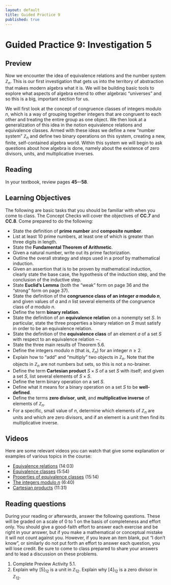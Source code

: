 ```yaml
---
layout: default
title: Guided Practice 9
published: true
---
```



# Guided Practice 9: Investigation 5

## Preview

Now we encounter the idea of equivalence relations and the number system $\mathbb{Z}_n$. This is our first investigation that gets us into the territory of abstraction that makes modern algebra what it is. We will be building basic tools to explore what aspects of algebra extend to other algebraic “universes” and so this is a big, important section for us.

We will first look at the concept of congruence classes of integers modulo $n$, which is a way of grouping together integers that are congruent to each other and treating the entire group as one object. We then look at a generalization of this idea in the notion equivalence relations and equivalence classes. Armed with these ideas we define a new “number system” $\mathbb{Z}_n$ and define two binary operations on this system, creating a new, finite, self-contained algebra world. Within this system we will begin to ask questions about how algebra is done, namely about the existence of zero divisors, units, and multiplicative inverses.

## Reading

In your textbook, review pages __45--58__. 

## Learning Objectives 

The following are basic tasks that you should be familiar with when you come to class. The Concept Checks will cover the objectives of __CC.7__ and __CC.8__. Come prepared to do the following:

+ State the definition of __prime number__ and __composite number__.
+ List at least 10 prime numbers, at least one of which is greater than three digits in length.
+ State the __Fundamental Theorem of Arithmetic__.
+ Given a natural number, write out its prime factorization.
+ Outline the overall strategy and steps used in a proof by mathematical induction.
+ Given an assertion that is to be proven by mathematical induction, clearly state the base case, the hypothesis of the induction step, and the conclusion of the inductive step.
+ State __Euclid’s Lemma__ (both the “weak” form on page 36 and the “strong” form on page 37).
+ State the definition of the __congruence class of an integer $a$ modulo $n$__, and given values of $a$ and $n$ list several elements of the congruence class of  $a$ modulo $n$.
+ Define the term __binary relation__.
+ State the definition of an __equivalence relation__ on a nonempty set $S$. In particular, state the three properties a binary relation on $S$ must satisfy in order to be an equivalence relation.
+ State the definition of the __equivalence class__ of an element $a$ of a set $S$ with respect to an equivalence relation $\sim$.
+ State the three main results of Theorem 5.6.
+ Define the integers modulo $n$ (that is, $\mathbb{Z}_n$) for an integer $n\ge 2$.
+ Explain how to “add” and “multiply” two objects in $\mathbb{Z}_n$. Note that the objects in $\mathbb{Z}_n$ are not numbers but sets, so this is not a no-brainer.
+ Define the term __Cartesian product__ $S\times S$ of a set $S$ with itself; and given a set $S$, list several elements of $S\times S$.
+ Define the term binary operation on a set $S$.
+ Define what it means for a binary operation on a set $S$ to be __well-defined__.
+ Define the terms __zero divisor__, __unit__, and __multiplicative inverse__ of elements of $\mathbb{Z}_n$.
+ For a specific, small value of $n$, determine which elements of $\mathbb{Z}_n$ are units and which are zero divisors, and if an element is a unit then find its multiplicative inverse.

## Videos

Here are some relevant videos you can watch that give some explanation or examples of various topics in the course:

+ [Equivalence relations](http://www.youtube.com/watch?v=JFXgXYCzXB4&list=PL2419488168AE7001&index=100) (14:03)
+ [Equivalence classes](http://www.youtube.com/watch?v=-C6Rnk0W2lE&list=PL2419488168AE7001&index=101) (5:54)
+ [Properties of equivalence classes](http://www.youtube.com/watch?v=92tHXfOAjl4&list=PL2419488168AE7001&index=102) (15:14)
+ [The integers modulo $n$](http://www.youtube.com/watch?v=Tl9Xxdoeg7I&list=PL2419488168AE7001&index=104) (6:40)
+ [Cartesian products](http://www.youtube.com/watch?v=knwM9OWK3oA&list=PL2419488168AE7001&index=75) (11:31)


## Reading questions

During your reading or afterwards, answer the following questions. These will be graded on a scale of 0 to 1 on the basis of completeness and effort only. You should give a good-faith effort to answer each exercise and be right in your answer, but if you make a mathematical or conceptual mistake it will not count against you. However, if you leave an item blank, put “I don’t know”, or similarly do not put forth an effort to answer each question, you will lose credit. Be sure to come to class prepared to share your answers and to lead a discussion on these problems.

1. Complete Preview Activity 5.1.
2. Explain why $[5]_{12}$ is a unit in $\mathbb{Z}_{12}$. Explain why $[4]_{12}$ is a zero divisor in $\mathbb{Z}_{12}$.
